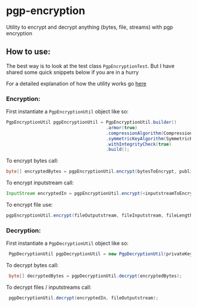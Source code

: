 # pgp-encryption
Utility to encrypt and decrypt anything (bytes, file, streams) with pgp encryption

## How to use:

The best way is to look at the test class `PgpEncryptionTest`. But I have shared some quick snippets below if you are in a hurry

For a detailed explanation of how the utility works go [here]( https://medium.com/@kthsingh.ms/encrypt-and-decrypt-anything-bytes-files-streams-with-pgp-using-bouncy-castle-and-java-ad335ae9f747 "Medium")

### Encryption:
First instantiate a `PgpEncryptionUtil` object like so:
```groovy
PgpEncryptionUtil pgpEncryptionUtil = PgpEncryptionUtil.builder()
                                      .armor(true)
                                      .compressionAlgorithm(CompressionAlgorithmTags.ZIP)
                                      .symmetricKeyAlgorithm(SymmetricKeyAlgorithmTags.AES_128)
                                      .withIntegrityCheck(true)
                                      .build();                                      
```
To encrypt bytes call:

```groovy
byte[] encryptedBytes = pgpEncryptionUtil.encrypt(bytesToEncrypt, publicKey)
```

To encrypt inputstream call:

```groovy
InputStream encryptedIn = pgpEncryptionUtil.encrypt(<inputstreamToEncrypt>, lengthOfInputstreamToEncrypt, publicKey);
```

To encrypt file use:

```groovy
pgpEncryptionUtil.encrypt(fileOutputstream, fileInputstream, fileLength, publicKey))
```

### Decryption:

First instantiate a `PgpDecryptionUtil` object like so:

```groovy
 PgpDecryptionUtil pgpDecryptionUtil = new PgpDecryptionUtil(privateKey, passKey);
```

To decrypt bytes call:

```groovy
 byte[] decryptedBytes = pgpDecryptionUtil.decrypt(encryptedBytes);
```

To decrypt files / inputstreams call:

```groovy
 pgpDecryptionUtil.decrypt(encryptedIn, fileOutputstream);
```
